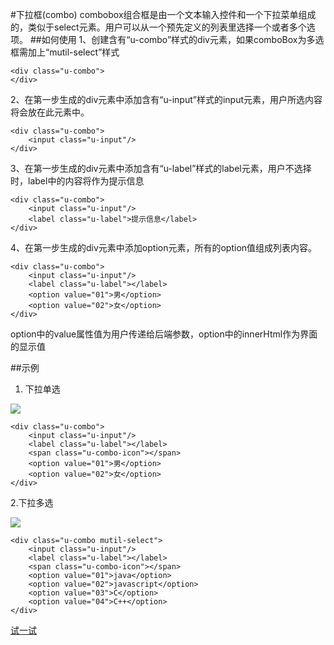 
#下拉框(combo)
combobox组合框是由一个文本输入控件和一个下拉菜单组成的，类似于select元素。用户可以从一个预先定义的列表里选择一个或者多个选项。
##如何使用
1、创建含有“u-combo”样式的div元素，如果comboBox为多选框需加上“mutil-select”样式
	
	<div class="u-combo">
	</div>

2、在第一步生成的div元素中添加含有“u-input”样式的input元素，用户所选内容将会放在此元素中。

	<div class="u-combo">
		<input class="u-input"/>
	</div>

3、在第一步生成的div元素中添加含有“u-label”样式的label元素，用户不选择时，label中的内容将作为提示信息

	<div class="u-combo">
	    <input class="u-input"/>
	    <label class="u-label">提示信息</label>
	</div>
4、在第一步生成的div元素中添加option元素，所有的option值组成列表内容。

	<div class="u-combo">
	    <input class="u-input"/>
	    <label class="u-label"></label>
	    <option value="01">男</option>
	    <option value="02">女</option>
	</div>

option中的value属性值为用户传递给后端参数，option中的innerHtml作为界面的显示值

##示例
1.  下拉单选
  

![](../../static/plugins/img/combo1.png)
 

	<div class="u-combo">
	    <input class="u-input"/>
	    <label class="u-label"></label>
	    <span class="u-combo-icon"></span>
	    <option value="01">男</option>
	    <option value="02">女</option>
	</div>




2.下拉多选  

![](../../static/img/plugins/combo2.png)

	<div class="u-combo mutil-select">
	    <input class="u-input"/>
	    <label class="u-label"></label>
	    <span class="u-combo-icon"></span>
	    <option value="01">java</option>
	    <option value="02">javascript</option>
	    <option value="03">C</option>
	    <option value="04">C++</option>
	</div>


[试一试](http://iuap.yonyou.com/fe/demo/#/demos/ui/combobox "试一试")




